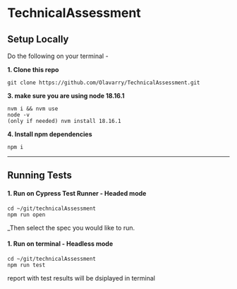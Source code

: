 # TechnicalAssessment

## Setup Locally

Do the following on your terminal -

**1. Clone this repo**

    git clone https://github.com/Olavarry/TechnicalAssessment.git

**3. make sure you are using node 18.16.1**

    nvm i && nvm use
    node -v
    (only if needed) nvm install 18.16.1

**4. Install npm dependencies**

    npm i

---

## Running Tests

#### 1. Run on Cypress Test Runner - Headed mode

    cd ~/git/technicalAssessment
    npm run open

_Then select the spec you would like to run.

#### 1. Run on terminal - Headless mode

    cd ~/git/technicalAssessment
    npm run test

report with test results will be dsiplayed in terminal
